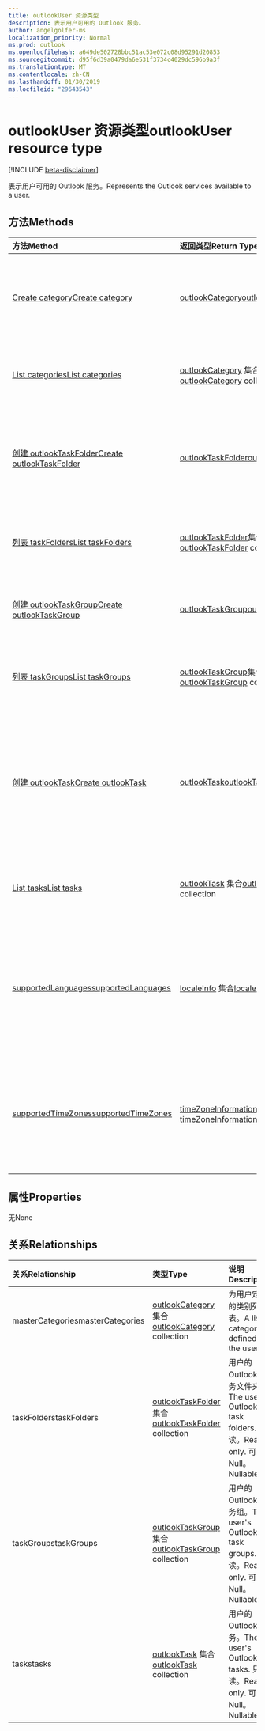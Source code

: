 ```yaml
---
title: outlookUser 资源类型
description: 表示用户可用的 Outlook 服务。
author: angelgolfer-ms
localization_priority: Normal
ms.prod: outlook
ms.openlocfilehash: a649de502728bbc51ac53e072c08d95291d20853
ms.sourcegitcommit: d95f6d39a0479da6e531f3734c4029dc596b9a3f
ms.translationtype: MT
ms.contentlocale: zh-CN
ms.lasthandoff: 01/30/2019
ms.locfileid: "29643543"
---
```

# <a name="outlookuser-resource-type"></a><span data-ttu-id="28ec6-103">outlookUser 资源类型</span><span class="sxs-lookup"><span data-stu-id="28ec6-103">outlookUser resource type</span></span>

[!INCLUDE [beta-disclaimer](../../includes/beta-disclaimer.md)]

<span data-ttu-id="28ec6-104">表示用户可用的 Outlook 服务。</span><span class="sxs-lookup"><span data-stu-id="28ec6-104">Represents the Outlook services available to a user.</span></span>


## <a name="methods"></a><span data-ttu-id="28ec6-105">方法</span><span class="sxs-lookup"><span data-stu-id="28ec6-105">Methods</span></span>

| <span data-ttu-id="28ec6-106">方法</span><span class="sxs-lookup"><span data-stu-id="28ec6-106">Method</span></span>           | <span data-ttu-id="28ec6-107">返回类型</span><span class="sxs-lookup"><span data-stu-id="28ec6-107">Return Type</span></span>    |<span data-ttu-id="28ec6-108">说明</span><span class="sxs-lookup"><span data-stu-id="28ec6-108">Description</span></span>|
|:---------------|:--------|:----------|
|[<span data-ttu-id="28ec6-109">Create category</span><span class="sxs-lookup"><span data-stu-id="28ec6-109">Create category</span></span>](../api/outlookuser-post-mastercategories.md) | [<span data-ttu-id="28ec6-110">outlookCategory</span><span class="sxs-lookup"><span data-stu-id="28ec6-110">outlookCategory</span></span>](outlookcategory.md) |<span data-ttu-id="28ec6-111">在用户主类别列表中创建 **outlookCategory** 对象。</span><span class="sxs-lookup"><span data-stu-id="28ec6-111">Create an **outlookCategory** object in the user's master list of categories.</span></span>|
|[<span data-ttu-id="28ec6-112">List categories</span><span class="sxs-lookup"><span data-stu-id="28ec6-112">List categories</span></span>](../api/outlookuser-list-mastercategories.md) | <span data-ttu-id="28ec6-113">[outlookCategory](outlookcategory.md) 集合</span><span class="sxs-lookup"><span data-stu-id="28ec6-113">[outlookCategory](outlookcategory.md) collection</span></span> |<span data-ttu-id="28ec6-114">获取为用户定义的所有类别。</span><span class="sxs-lookup"><span data-stu-id="28ec6-114">Get all the categories that have been defined for the user.</span></span>|
|[<span data-ttu-id="28ec6-115">创建 outlookTaskFolder</span><span class="sxs-lookup"><span data-stu-id="28ec6-115">Create outlookTaskFolder</span></span>](../api/outlookuser-post-taskfolders.md) |[<span data-ttu-id="28ec6-116">outlookTaskFolder</span><span class="sxs-lookup"><span data-stu-id="28ec6-116">outlookTaskFolder</span></span>](outlooktaskfolder.md)| <span data-ttu-id="28ec6-117">创建任务文件夹中的默认任务组 (`My Tasks`) 的用户的邮箱。</span><span class="sxs-lookup"><span data-stu-id="28ec6-117">Create a task folder in the default task group (`My Tasks`) of the user's mailbox.</span></span>|
|[<span data-ttu-id="28ec6-118">列表 taskFolders</span><span class="sxs-lookup"><span data-stu-id="28ec6-118">List taskFolders</span></span>](../api/outlookuser-list-taskfolders.md) |<span data-ttu-id="28ec6-119">[outlookTaskFolder](outlooktaskfolder.md)集合</span><span class="sxs-lookup"><span data-stu-id="28ec6-119">[outlookTaskFolder](outlooktaskfolder.md) collection</span></span>| <span data-ttu-id="28ec6-120">获取用户的邮箱中的所有 Outlook 任务文件夹。</span><span class="sxs-lookup"><span data-stu-id="28ec6-120">Get all the Outlook task folders in the user's mailbox.</span></span>|
|[<span data-ttu-id="28ec6-121">创建 outlookTaskGroup</span><span class="sxs-lookup"><span data-stu-id="28ec6-121">Create outlookTaskGroup</span></span>](../api/outlookuser-post-taskgroups.md) |[<span data-ttu-id="28ec6-122">outlookTaskGroup</span><span class="sxs-lookup"><span data-stu-id="28ec6-122">outlookTaskGroup</span></span>](outlooktaskgroup.md)| <span data-ttu-id="28ec6-123">在用户邮箱中创建 Outlook 任务组。</span><span class="sxs-lookup"><span data-stu-id="28ec6-123">Create an Outlook task group in the user's mailbox.</span></span>|
|[<span data-ttu-id="28ec6-124">列表 taskGroups</span><span class="sxs-lookup"><span data-stu-id="28ec6-124">List taskGroups</span></span>](../api/outlookuser-list-taskgroups.md) |<span data-ttu-id="28ec6-125">[outlookTaskGroup](outlooktaskgroup.md)集合</span><span class="sxs-lookup"><span data-stu-id="28ec6-125">[outlookTaskGroup](outlooktaskgroup.md) collection</span></span>| <span data-ttu-id="28ec6-126">获取用户的邮箱中的所有 Outlook 任务组。</span><span class="sxs-lookup"><span data-stu-id="28ec6-126">Get all the Outlook task groups in the user's mailbox.</span></span>|
|[<span data-ttu-id="28ec6-127">创建 outlookTask</span><span class="sxs-lookup"><span data-stu-id="28ec6-127">Create outlookTask</span></span>](../api/outlookuser-post-tasks.md) |[<span data-ttu-id="28ec6-128">outlookTask</span><span class="sxs-lookup"><span data-stu-id="28ec6-128">outlookTask</span></span>](outlooktask.md)| <span data-ttu-id="28ec6-129">创建 Outlook 任务中的默认任务组 (`My Tasks`) 和默认任务文件夹 (`Tasks`) 用户的邮箱中。</span><span class="sxs-lookup"><span data-stu-id="28ec6-129">Create an Outlook task in the default task group (`My Tasks`) and default task folder (`Tasks`) in the user's mailbox.</span></span>|
|[<span data-ttu-id="28ec6-130">List tasks</span><span class="sxs-lookup"><span data-stu-id="28ec6-130">List tasks</span></span>](../api/outlookuser-list-tasks.md) |<span data-ttu-id="28ec6-131">[outlookTask](outlooktask.md) 集合</span><span class="sxs-lookup"><span data-stu-id="28ec6-131">[outlookTask](outlooktask.md) collection</span></span>| <span data-ttu-id="28ec6-132">获取用户的邮箱中的所有 Outlook 任务。</span><span class="sxs-lookup"><span data-stu-id="28ec6-132">Get all the Outlook tasks in the user's mailbox.</span></span>|
|[<span data-ttu-id="28ec6-133">supportedLanguages</span><span class="sxs-lookup"><span data-stu-id="28ec6-133">supportedLanguages</span></span>](../api/outlookuser-supportedlanguages.md) | <span data-ttu-id="28ec6-134">[localeInfo](localeinfo.md) 集合</span><span class="sxs-lookup"><span data-stu-id="28ec6-134">[localeInfo](localeinfo.md) collection</span></span> | <span data-ttu-id="28ec6-135">获取用户支持的区域设置和语言列表，就像在用户的邮箱服务器上配置的那样。</span><span class="sxs-lookup"><span data-stu-id="28ec6-135">Get the list of locales and languages that is supported for the user, as configured on the user's mailbox server.</span></span> |
|[<span data-ttu-id="28ec6-136">supportedTimeZones</span><span class="sxs-lookup"><span data-stu-id="28ec6-136">supportedTimeZones</span></span>](../api/outlookuser-supportedtimezones.md) | <span data-ttu-id="28ec6-137">[timeZoneInformation](timezoneinformation.md) 集合</span><span class="sxs-lookup"><span data-stu-id="28ec6-137">[timeZoneInformation](timezoneinformation.md) collection</span></span> | <span data-ttu-id="28ec6-138">获取用户支持的时区列表，就像在用户的邮箱服务器上配置的那样。</span><span class="sxs-lookup"><span data-stu-id="28ec6-138">Get the list of time zones that is supported for the user, as configured on the user's mailbox server.</span></span> |


## <a name="properties"></a><span data-ttu-id="28ec6-139">属性</span><span class="sxs-lookup"><span data-stu-id="28ec6-139">Properties</span></span>
<span data-ttu-id="28ec6-140">无</span><span class="sxs-lookup"><span data-stu-id="28ec6-140">None</span></span>

## <a name="relationships"></a><span data-ttu-id="28ec6-141">关系</span><span class="sxs-lookup"><span data-stu-id="28ec6-141">Relationships</span></span>
| <span data-ttu-id="28ec6-142">关系</span><span class="sxs-lookup"><span data-stu-id="28ec6-142">Relationship</span></span> | <span data-ttu-id="28ec6-143">类型</span><span class="sxs-lookup"><span data-stu-id="28ec6-143">Type</span></span>   |<span data-ttu-id="28ec6-144">说明</span><span class="sxs-lookup"><span data-stu-id="28ec6-144">Description</span></span>|
|:---------------|:--------|:----------|
|<span data-ttu-id="28ec6-145">masterCategories</span><span class="sxs-lookup"><span data-stu-id="28ec6-145">masterCategories</span></span>|<span data-ttu-id="28ec6-146">[outlookCategory](../resources/outlookcategory.md) 集合</span><span class="sxs-lookup"><span data-stu-id="28ec6-146">[outlookCategory](../resources/outlookcategory.md) collection</span></span>| <span data-ttu-id="28ec6-147">为用户定义的类别列表。</span><span class="sxs-lookup"><span data-stu-id="28ec6-147">A list of categories defined for the user.</span></span> | 
|<span data-ttu-id="28ec6-148">taskFolders</span><span class="sxs-lookup"><span data-stu-id="28ec6-148">taskFolders</span></span>|<span data-ttu-id="28ec6-149">[outlookTaskFolder](outlooktaskfolder.md)集合</span><span class="sxs-lookup"><span data-stu-id="28ec6-149">[outlookTaskFolder](outlooktaskfolder.md) collection</span></span>| <span data-ttu-id="28ec6-150">用户的 Outlook 任务文件夹。</span><span class="sxs-lookup"><span data-stu-id="28ec6-150">The user's Outlook task folders.</span></span> <span data-ttu-id="28ec6-151">只读。</span><span class="sxs-lookup"><span data-stu-id="28ec6-151">Read-only.</span></span> <span data-ttu-id="28ec6-152">可为 Null。</span><span class="sxs-lookup"><span data-stu-id="28ec6-152">Nullable.</span></span>|
|<span data-ttu-id="28ec6-153">taskGroups</span><span class="sxs-lookup"><span data-stu-id="28ec6-153">taskGroups</span></span>|<span data-ttu-id="28ec6-154">[outlookTaskGroup](outlooktaskgroup.md)集合</span><span class="sxs-lookup"><span data-stu-id="28ec6-154">[outlookTaskGroup](outlooktaskgroup.md) collection</span></span>| <span data-ttu-id="28ec6-155">用户的 Outlook 任务组。</span><span class="sxs-lookup"><span data-stu-id="28ec6-155">The user's Outlook task groups.</span></span> <span data-ttu-id="28ec6-156">只读。</span><span class="sxs-lookup"><span data-stu-id="28ec6-156">Read-only.</span></span> <span data-ttu-id="28ec6-157">可为 Null。</span><span class="sxs-lookup"><span data-stu-id="28ec6-157">Nullable.</span></span>|
|<span data-ttu-id="28ec6-158">tasks</span><span class="sxs-lookup"><span data-stu-id="28ec6-158">tasks</span></span>|<span data-ttu-id="28ec6-159">[outlookTask](outlooktask.md) 集合</span><span class="sxs-lookup"><span data-stu-id="28ec6-159">[outlookTask](outlooktask.md) collection</span></span>| <span data-ttu-id="28ec6-160">用户的 Outlook 任务。</span><span class="sxs-lookup"><span data-stu-id="28ec6-160">The user's Outlook tasks.</span></span> <span data-ttu-id="28ec6-161">只读。</span><span class="sxs-lookup"><span data-stu-id="28ec6-161">Read-only.</span></span> <span data-ttu-id="28ec6-162">可为 Null。</span><span class="sxs-lookup"><span data-stu-id="28ec6-162">Nullable.</span></span>|

<!-- uuid: 8fcb5dbc-d5aa-4681-8e31-b001d5168d79
2015-10-25 14:57:30 UTC -->
<!--
{
  "type": "#page.annotation",
  "description": "outlookUser resource",
  "keywords": "",
  "section": "documentation",
  "tocPath": "",
  "suppressions": [
    "Error: /api-reference/beta/resources/outlookuser.md:\r\n      Exception processing links.\r\n    System.ArgumentException: Link Definition was null. Link text: !INCLUDE [beta-disclaimer](../../includes/beta-disclaimer.md)\r\n      at ApiDoctor.Validation.DocFile.get_LinkDestinations()\r\n      at ApiDoctor.Validation.DocSet.ValidateLinks(Boolean includeWarnings, String[] relativePathForFiles, IssueLogger issues, Boolean requireFilenameCaseMatch, Boolean printOrphanedFiles)"
  ]
}
-->
